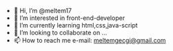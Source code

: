 - 👋 Hi, I’m @meltem17
- 👀 I’m interested in front-end-developer
- 🌱 I’m currently learning html,css,java-script
- 💞️ I’m looking to collaborate on ...
- 📫 How to reach me e-mail: meltemgecgi@gmail.com

<!---
meltem17/meltem17 is a ✨ special ✨ repository because its `README.md` (this file) appears on your GitHub profile.
You can click the Preview link to take a look at your changes.
--->
